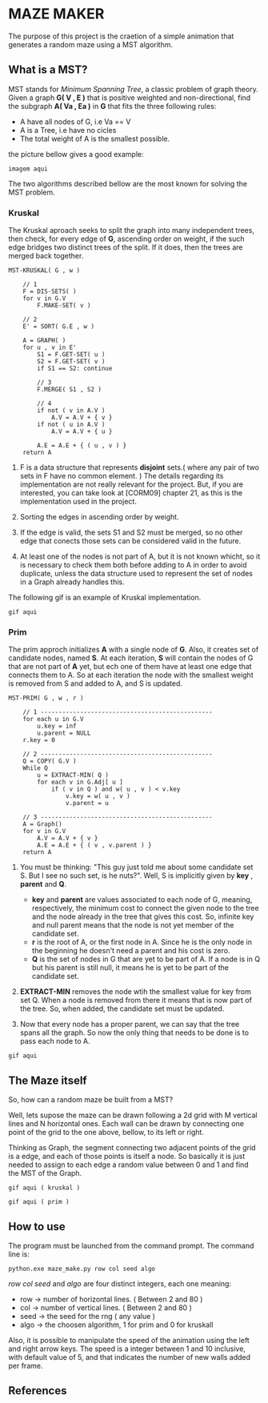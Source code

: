 # MAZE MAKER

The purpose of this project is the craetion of a simple animation that generates a random maze 
using a MST algorithm.

## What is a MST?

MST stands for *Minimum Spanning Tree*, a classic problem of graph theory. Given a graph **G( V , E )**
that is positive weighted and non-directional, find the subgraph **A( Va , Ea )** in **G** that fits the three
following rules:

* A have all nodes of G, i.e Va == V 
* A is a Tree, i.e have no cicles
* The total weight of A is the smallest possible.

the picture bellow gives a good example:

```
imagem aqui 
```

The two algorithms described bellow are the most known for solving the MST problem.

### Kruskal

The Kruskal aproach seeks to split the graph into many independent trees, then check,
for every edge of **G**, ascending order on weight, if the such edge bridges two distinct
trees of the split. If it does, then the trees are merged back together.

```
MST-KRUSKAL( G , w )

    // 1
    F = DIS-SETS( )
    for v in G.V
        F.MAKE-SET( v )

    // 2
    E' = SORT( G.E , w )

    A = GRAPH( )
    for u , v in E'
        S1 = F.GET-SET( u )
        S2 = F.GET-SET( v )
        if S1 == S2: continue

        // 3
        F.MERGE( S1 , S2 )
        
        // 4
        if not ( v in A.V )
            A.V = A.V + { v }
        if not ( u in A.V )
            A.V = A.V + { u }
        
        A.E = A.E + { ( u , v ) }
    return A
```

1. F is a data structure that represents **disjoint** sets.( where any pair of two sets in F have no 
common element. ) The details regarding its implementation are not really relevant for the project.
But, if you are interested, you can take look at [CORM09] chapter 21, as this is the implementation
used in the project.

2. Sorting the edges in ascending order by weight.

3. If the edge is valid, the sets S1 and S2 must be merged, so no other edge that conects those sets
can be considered valid in the future.

4. At least one of the nodes is not part of A, but it is not known whicht, so it is necessary to check
them both before adding to A in order to avoid duplicate, unless the data structure used to represent
the set of nodes in a Graph already handles this.

The following gif is an example of Kruskal implementation.
```
gif aqui
```

### Prim

The prim approch initializes **A** with a single node of **G**. Also, it creates 
set of candidate nodes, named **S**. At each iteration, **S** will contain the nodes of G
that are not part of **A** yet, but ech one of them have at least one edge that connects them to
A. So at each iteration the node with the smallest weight is removed from S and added to A, and S
is updated.

```
MST-PRIM( G , w , r )

    // 1 ------------------------------------------------
    for each u in G.V
        u.key = inf
        u.parent = NULL
    r.key = 0

    // 2 ------------------------------------------------
    Q = COPY( G.V )
    While Q
        u = EXTRACT-MIN( Q )
        for each v in G.Adj[ u ]
            if ( v in Q ) and w( u , v ) < v.key
                v.key = w( u , v )
                v.parent = u
    
    // 3 ------------------------------------------------
    A = Graph()
    for v in G.V
        A.V = A.V + { v }
        A.E = A.E + { ( v , v.parent ) }
    return A
```

1. You must be thinking: "This guy just told me about some candidate set S. But I see no such set, is he nuts?". Well, 
S is implicitly given by **key** , **parent** and **Q**.
   - **key** and **parent** are values associated to each node of G, meaning, respectively, the minimum
   cost to connect the given node to the tree and the node already in the tree that gives this cost. So,
   infinite key and null parent means that the node is not yet member of the candidate set.
   - **r** is the root of A, or the first node in A. Since he is the only node in the beginning he doesn't need
   a parent and his cost is zero.
   - **Q** is the set of nodes in G that are yet to be part of A. If a node is in Q but his parent is still null,
   it means he is yet to be part of the candidate set.

2. **EXTRACT-MIN** removes the node wtih the smallest value for key from set Q. When a node is removed from there
it means that is now part of the tree. So, when added, the candidate set must be updated.

3. Now that every node has a proper parent, we can say that the tree spans all the graph. So now the only thing that needs
to be done is to pass each node to A.

```
gif aqui
```

## The Maze itself

So, how can a random maze be built from a MST?

Well, lets supose the maze can be drawn following a 2d grid with M vertical
lines and N horizontal ones. Each wall can be drawn by connecting one point of the grid
to the one above, bellow, to its left or right.

Thinking as Graph, the segment connecting two adjacent points of the grid is a edge, and 
each of those points is itself a node. So basically it is just needed to assign to each edge
a random value between 0 and 1 and find the MST of the Graph.

```
gif aqui ( kruskal )
```

```
gif aqui ( prim )
```

## How to use

The program must be launched from the command prompt. The command line is:
```
python.exe maze_make.py row col seed algo
```

*row* *col* *seed* and *algo* are four distinct integers, each one meaning:
* row -> number of horizontal lines. ( Between 2 and 80 )
* col -> number of vertical lines.   ( Between 2 and 80 )
* seed -> the seed for the rng       ( any value )
* algo -> the choosen algorithm, 1 for prim and 0 for kruskall

Also, it is possible to manipulate the speed of the animation using the left and right arrow
keys. The speed is a integer between 1 and 10 inclusive, with default value of 5, and that indicates
the number of new walls added per frame. 

## References

